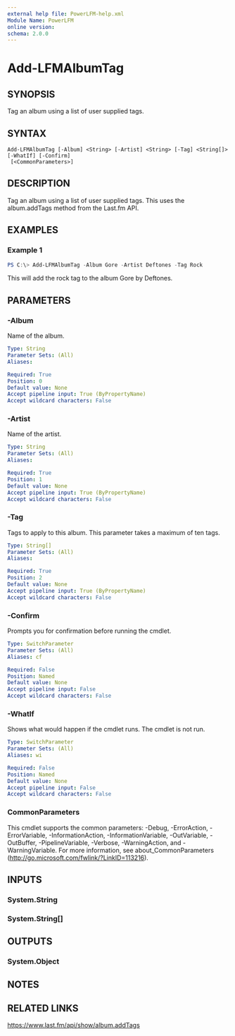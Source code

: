 ```yaml
---
external help file: PowerLFM-help.xml
Module Name: PowerLFM
online version:
schema: 2.0.0
---
```


# Add-LFMAlbumTag

## SYNOPSIS
Tag an album using a list of user supplied tags.

## SYNTAX

```
Add-LFMAlbumTag [-Album] <String> [-Artist] <String> [-Tag] <String[]> [-WhatIf] [-Confirm]
 [<CommonParameters>]
```

## DESCRIPTION
Tag an album using a list of user supplied tags. This uses the album.addTags method from the Last.fm API.

## EXAMPLES

### Example 1
```powershell
PS C:\> Add-LFMAlbumTag -Album Gore -Artist Deftones -Tag Rock
```

This will add the rock tag to the album Gore by Deftones.

## PARAMETERS

### -Album
Name of the album.

```yaml
Type: String
Parameter Sets: (All)
Aliases:

Required: True
Position: 0
Default value: None
Accept pipeline input: True (ByPropertyName)
Accept wildcard characters: False
```

### -Artist
Name of the artist.

```yaml
Type: String
Parameter Sets: (All)
Aliases:

Required: True
Position: 1
Default value: None
Accept pipeline input: True (ByPropertyName)
Accept wildcard characters: False
```

### -Tag
Tags to apply to this album. This parameter takes a maximum of ten tags.

```yaml
Type: String[]
Parameter Sets: (All)
Aliases:

Required: True
Position: 2
Default value: None
Accept pipeline input: True (ByPropertyName)
Accept wildcard characters: False
```

### -Confirm
Prompts you for confirmation before running the cmdlet.

```yaml
Type: SwitchParameter
Parameter Sets: (All)
Aliases: cf

Required: False
Position: Named
Default value: None
Accept pipeline input: False
Accept wildcard characters: False
```

### -WhatIf
Shows what would happen if the cmdlet runs.
The cmdlet is not run.

```yaml
Type: SwitchParameter
Parameter Sets: (All)
Aliases: wi

Required: False
Position: Named
Default value: None
Accept pipeline input: False
Accept wildcard characters: False
```

### CommonParameters
This cmdlet supports the common parameters: -Debug, -ErrorAction, -ErrorVariable, -InformationAction, -InformationVariable, -OutVariable, -OutBuffer, -PipelineVariable, -Verbose, -WarningAction, and -WarningVariable. For more information, see about_CommonParameters (http://go.microsoft.com/fwlink/?LinkID=113216).

## INPUTS

### System.String

### System.String[]

## OUTPUTS

### System.Object
## NOTES

## RELATED LINKS

https://www.last.fm/api/show/album.addTags
